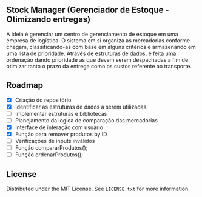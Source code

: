 ## Stock Manager (Gerenciador de Estoque - Otimizando entregas)
<!-- IDEIA -->
A ideia é gerenciar um centro de gerenciamento de estoque em uma empresa de logística. O sistema em si organiza as mercadorias conforme chegam, classificando-as com base em alguns critérios e armazenando em uma lista de prioridade. Através de estruturas de dados, é feita uma ordenação dando prioridade as que devem serem despachadas a fim de otimizar tanto o prazo da entrega como os custos referente ao transporte.
<!-- ROADMAP -->
## Roadmap
- [x] Criação do repositório
- [x] Identificar as estruturas de dados a serem utilizadas
- [ ] Implementar estruturas e bibliotecas
- [ ] Planejamento da logica de comparação das mercadorias
- [x] Interface de interação com usuário
- [x] Função para remover produtos by ID
- [ ] Verificações de inputs inválidos
- [ ] Função compararProdutos();
- [ ] Função ordenarProdutos(); 

## License
Distributed under the MIT License. See `LICENSE.txt` for more information.


